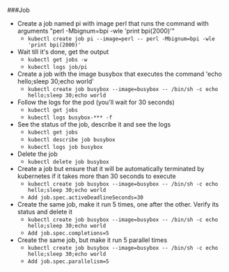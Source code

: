 ###Job
* Create a job named pi with image perl that runs the command with arguments "perl -Mbignum=bpi -wle 'print bpi(2000)'"
  * ```kubectl create job pi --image=perl -- perl -Mbignum=bpi -wle 'print bpi(2000)'```
* Wait till it's done, get the output
  * ```kubectl get jobs -w```
  * ```kubectl logs job/pi```
* Create a job with the image busybox that executes the command 'echo hello;sleep 30;echo world'
  * ```kubectl create job busybox --image=busybox -- /bin/sh -c echo hello;sleep 30;echo world```
* Follow the logs for the pod (you'll wait for 30 seconds)
  * ```kubectl get jobs```
  * ```kubectl logs busybox-*** -f```
* See the status of the job, describe it and see the logs
  * ```kubectl get jobs```
  * ```kubectl describe job busybox```
  * ```kubectl logs job busybox```
* Delete the job
  * ```kubectl delete job busybox```
* Create a job but ensure that it will be automatically terminated by kubernetes if it takes more than 30 seconds to execute
  * ```kubectl create job busybox --image=busybox -- /bin/sh -c echo hello;sleep 30;echo world```
  * ```Add job.spec.activeDeadlineSeconds=30```
* Create the same job, make it run 5 times, one after the other. Verify its status and delete it 
  * ```kubectl create job busybox --image=busybox -- /bin/sh -c echo hello;sleep 30;echo world```
  * ```Add job.spec.completions=5```
* Create the same job, but make it run 5 parallel times
  * ```kubectl create job busybox --image=busybox -- /bin/sh -c echo hello;sleep 30;echo world```
  * ```Add job.spec.parallelism=5```